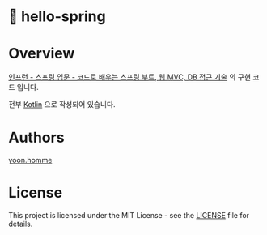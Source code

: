 # 🐤️ hello-spring

# Overview
[인프런 - 스프링 입문 - 코드로 배우는 스프링 부트, 웹 MVC, DB 접근 기술](https://inf.run/Rmop) 의 구현 코드 입니다.

전부 [Kotlin](https://kotlinlang.org/) 으로 작성되어 있습니다.

# Authors

[yoon.homme](https://github.com/suites)

# License

This project is licensed under the MIT License - see the [LICENSE](LICENSE) file for details.